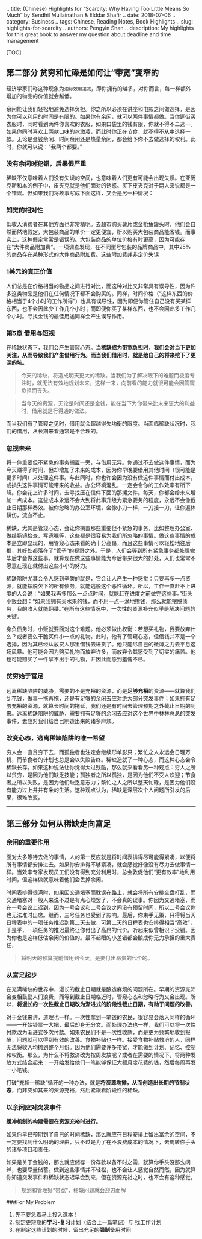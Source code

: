 .. title: (Chinese) Highlights for “Scarcity: Why Having Too Little Means So Much” by Sendhil Mullainathan & Elddar Shafir
.. date: 2018-07-06
.. category: Business
.. tags: Chinese, Reading Notes, Book Highlights
.. slug: highlights-for-scarcity
.. authors: Pengyin Shan
.. description: My highlights for this great book to answer my question about deadline and time management

[TOC]

## 第二部分 贫穷和忙碌是如何让“带宽”变窄的

经济学家们称这种现象为`边际效用递减`，即你拥有的越多，对你而言，每一样额外增加的物品的价值就会越低。

余闲能让我们轻松地避免选择负担。你之所以必须在讲座和电影之间做选择，是因为你可以利用的时间是有限的。如果你有余闲，就可以两件事情都做。当你逛街买衣服时，同时看到两件你喜欢的衣服，如果口袋里的钱有限，你就不得不二选一。如果你同时喜欢上两款口味的冰激凌，而此时你正在节食，就不得不从中选择一款。无论是金钱余闲、时间余闲还是热量余闲，都会给予你不去做选择的权利。此时，你就可以说：“我两个都要。”

### 没有余闲时犯错，后果很严重

稀缺不仅意味着人们没有失误的空间，也意味着人们更有可能会出现失误。在亚历克斯和本的例子中，皮夹克就是他们面对的诱惑。买下皮夹克对于两人来说都是一个错误。但如果我们将故事写成下面这样，又会是另一种情况：

### 知觉的相对性

低收入消费者在其他方面也非常精明。去超市购买薯片或金枪鱼罐头时，他们会自然而然地假定，大包装商品的单价一定更便宜，所以购买大包装商品能省钱。而事实上，这种假定常常是错误的。大包装商品的单位价格有时更高，因为可能存在“大件商品附加费”。一项调查发现，在不同型号包装的品牌商品中，其中25%的商品存在某种形式的大件商品附加费。这些附加费并非定价失误

### 1美元的真正价值

人们总是在价格相当的物品之间进行对比，而这种对比又非常具有误导性，因为许多这类物品是他们在任何情况下都不会购买的。同样，时间价格（“这样东西的价格相当于4个小时的工作所得”）也具有误导性，因为即便你管住自己没有买某样东西，也不会因此少工作几个小时；而即便你买了某样东西，也不会因此多工作几个小时。寻找金钱的最佳用途同样会产生误导作用。

### 第5章 借用与短视

在稀缺状态下，我们会产生管窥心态。**当稀缺成为带宽负担时，我们会对当下更加关注，从而导致我们产生借用行为。而当我们借用时，就是给自己的将来挖下了更深的坑。**

> 今天的稀缺，将造成明天更大的稀缺。当我们为了解决眼下的难题而极度专注时，就无法有效地规划未来，这样一来，向前看的能力就很可能会因管窥负担而丧失。

>当今天的资源，无论是时间还是金钱，能在当下为你带来比未来更大的利益时，借用就是行得通的做法。

而当我们有了管窥之见时，借用就会超越得失均衡的限度。当面临稀缺状况时，我们的借用，从长期来看通常是不合理的。

### 忽视未来

将一件重要但不紧急的事务搁置一旁，与借用无异。你通过不去做这件事情，而为今天赚得了时间，但却增加了未来的成本，因为你早晚要借用其他时间（很可能是更多时间）来处理这件事。与此同时，你也许会因为没有做这件事情而付出成本，或损失这件事情可能带来的收益。办公环境混乱，一定会令你的工作效率有所下降。你会花上许多时间，去寻找压在信件下面的那摞文件。每天，你都会给未来增加一点成本。这些成本永远不会大到将此事升级为紧急要务的程度，永远不会像截止日期那样奏效。被你忽略的办公室环境，会像小刀一样，一刀接一刀，让你遍体鳞伤，流血不止。

稀缺，尤其是管窥心态，会让你搁置那些重要但不紧急的事务，比如整理办公室、做结肠镜检查、写遗嘱等，这些都是很容易为我们所忽略的事情。做这些事情的成本是立即显现的，用管窥心态来看的确十分高昂，而且这些事情可以轻松地往后推，其好处都落在了“管子”的视野之外。于是，人们会等到所有紧急事务都处理完毕后才会做这些事。就算现在做这些事情能为今后带来很大的好处，人们也常常不愿意在现在就付出这些小小的努力。

稀缺陷阱尤其会令人感到辛酸的就是，它会让人产生一种感觉：只要再多一点资源，就能摆脱欠下的所有债务，就能逃脱这个恶性循环。所以，工作一直赶不上进度的人会说：“如果我再多那么一点点时间，就能赶在进度之前做完这些事。”街头小贩会想：“如果我拥有买水果的钱，而不用一点一滴地攒钱，那么就能摆脱债务，我的收入就能翻番。”在所有这些情况中，一次性的资源补充似乎是解决问题的关键。

身负债务时，小贩就要面对这个难题。他必须做出权衡：若想买礼物，我要放弃什么？或者要么干脆买件小一点的礼物。此时，他有了管窥心态，但借钱并不是一个选择，因为其已经从放贷人那里借钱去进货了。他只能尽自己的微薄之力去平息这场风暴。他可能会因为购买礼物而放弃许多，而放弃令其感受到了切实的痛苦。他也可能购买了一件拿不出手的礼物，并因此而感到羞愧不已。

### 贫穷始于富足

远离稀缺陷阱的威胁，需要的不是充裕的资源，而是**足够充裕**的资源——就算我们乱花钱，做事一拖再拖，还是有足够的余闲去应对绝大部分突发事件；如果拥有足够充裕的资源，就算长时间的拖延，我们还是有时间去管理预期之外截止日期的到来。远离稀缺陷阱的威胁，需要拥有足够的余闲去应对这个世界中林林总总的突发事件，去应对我们给自己制造出来的诸多麻烦。

### 改变心态，逃离稀缺陷阱的唯一希望

穷人会一直贫穷下去，而孤独者也注定会继续形单影只；繁忙之人永远会日理万机，而节食者的计划也总是会以失败告终。稀缺造就了一种心态，而这种心态会令稀缺长存。如果这种说法让你觉得太过残酷，那么就来看看另一种观点：穷人之所以贫穷，是因为他们缺乏技能；孤独者之所以孤独，是因为他们不受人欢迎；节食者之所以失败，是因为他们缺乏意志力；繁忙之人之所以整天忙碌，是因为他们没有能力过上井井有条的生活。这种观点认为，稀缺是深层次个人问题所引发的后果，很难改变。

---

## 第三部分 如何从稀缺走向富足

### 余闲的重要作用

面对太多等待去做的事情，人的第一反应就是将时间表排得尽可能得紧凑，以便将所有事情都安排进去。如果你安排得不够紧凑，就会感觉好像没有尽力去做事情一样。当效率专家发现员工们没有得到充分利用时，总会敦促他们“更有效率”地利用时间，但这样做就意味着他们会丢掉余闲。

时间表排得很满时，如果因交通堵塞而耽误在路上，就会将所有安排全盘打乱，而交通堵塞对一般人来说不过是有点心烦罢了，不会真的误事。你因为交通堵塞，而在一号会议上迟到。因为一号会议和二号会议之间没有预留时间，所以二号会议你也无法准时出席。继而，三号任务也受到了影响。最后，你束手无策，只得将当天日程表中的一项任务推迟到第二天去做，可第二天的日程表也安排得相当“高效”，于是乎，一项任务的推迟最终让你付出了高昂的代价。听起来似曾相识？没错。因为你也是这样低估余闲的价值的。最不起眼的小差错都会酿成你无力承担的重大责任，

> 将明天的预算提前借用到今天，是要付出昂贵的代价的。

### 从富足起步 

在充满稀缺的世界中，漫长的截止日期就是酿造麻烦的问题所在。早期的资源充沛会变相鼓励人们浪费，而等到截止日期临近时，管窥心态和忽略行为又会出现。所以，**将漫长的一次性截止日期改为渐进式的阶段性截止日期，有助于问题的改善。**

对于金钱来讲，道理也一样。一次性拿到一笔钱的农民，很容易会落入同样的循环——一开始钞票一大把，最后却身无分文。而处理办法也一样，我们可以将一次性付款改为渐进式多次付款。如果农民们不是一次性收款，而是更为频繁地收到报酬，问题就可以得到有效的改善。食物补贴也一样。接受食物补贴救济的人，同样无法将收入均摊到整个月份。因为他们需要许多带宽，才能做到计划、记忆、控制和权衡。那么，为什么不将救济改为按周发放呢？或者在需要的情况下，将两种发放方式结合起来：一开始发给他们一笔能够保证大额月度花费的钱，然后每周再发一小笔钱。

打破“充裕—稀缺”循环的一种办法，就是**将资源均摊，从而创造出长期的节制状态**，而非突如其来的资源充裕，然后紧跟着阶段性的稀缺。

### 以余闲应对突发事件

**缓冲机制的构建需要在资源充裕时进行。**

如果你早已预期到了自己的时间稀缺，那么就应在日程安排上留出富余的空间，不一定要找到什么明确的理由，只不过是为了在不浪费成本的情况下，去周转你手头的诸多项目和责任。

如果是关于金钱的，那么就应储存一份存款以备不时之需，就算你手头没那么阔绰，也要尽量储蓄。做到这些事情并不轻松，也不会让人感觉自然而然，因为就算你知道突发事件和稀缺状态迟早会到来，但在资源充裕之时，也不会有这种感觉。

> 规划和管理好“带宽”，稀缺问题就会迎刃而解

###For My Problem

1. 先不要急着马上投入课本！
2. 制定更短期的**学习-复习**计划（结合上一篇笔记）与 找工作计划
2. 在制定这些计划的时候，留出充足的**强制**备用时间